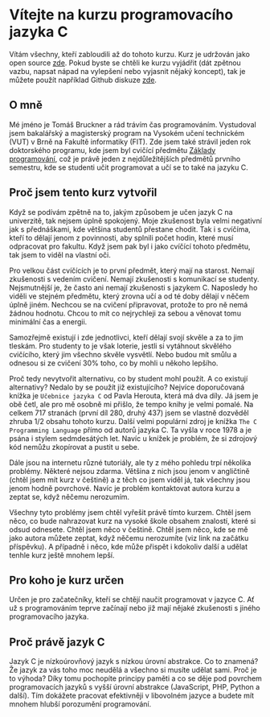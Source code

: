 # Vítejte na kurzu programovacího jazyka C
Vítám všechny, kteří zabloudili až do tohoto kurzu. Kurz je udržován jako open source [zde](https://github.com/tomasbruckner/c_lectures). Pokud byste se chtěli ke kurzu vyjádřit (dát zpětnou vazbu, napsat nápad na vylepšení nebo vyjasnit nějaký koncept), tak je můžete použít například Github diskuze [zde](https://github.com/tomasbruckner/c_lectures/discussions).



## O mně
Mé jméno je Tomáš Bruckner a rád trávím čas programováním. Vystudoval jsem bakalářský a magisterský program na Vysokém učení technickém (VUT) v Brně na Fakultě informatiky (FIT). Zde jsem také strávil jeden rok doktorského programu, kde jsem byl cvičící předmětu [Základy programování](https://www.fit.vut.cz/study/course/244899/.cs), což je právě jeden z nejdůležítějších předmětů prvního semestru, kde se studenti učit programovat a učí se to také na jazyku C.


## Proč jsem tento kurz vytvořil
Když se podívám zpětně na to, jakým způsobem je učen jazyk C na univerzitě, tak nejsem úplně spokojený. Moje zkušenost byla velmi negativní jak s přednáškami, kde většina studentů přestane chodit. Tak i s cvíčíma, kteří to dělají jenom z povinnosti, aby splnili počet hodin, které musí odpracovat pro fakultu. Když jsem pak byl i jako cvíčící tohoto předmětu, tak jsem to viděl na vlastní oči.

Pro velkou část cvíčících je to první předmět, který mají na starost. Nemají zkušenosti s vedením cvičení. Nemají zkušenosti s komunikací se studenty. Nejsmutnější je, že často ani nemají zkušenosti s jazykem C. Naposledy ho viděli ve stejném předmětu, který zrovna učí a od té doby dělají v něčem úplně jiném. Nechcou se na cvičení připravovat, protože to pro ně nemá žádnou hodnotu. Chcou to mít co nejrychleji za sebou a věnovat tomu minimální čas a energii.

Samozřejmě existují i zde jednotlivci, kteří dělají svojí skvěle a za to jim tleskám. Pro studenty to je však loterie, jestli si vytáhnout skvělého cvičícího, který jim všechno skvěle vysvětlí. Nebo budou mít smůlu a odnesou si ze cvičení 30% toho, co by mohli u někoho lepšího.

Proč tedy nevytvořit alternativu, co by student mohl použít. A co existují alternativy? Nedalo by se použít již existujícího? Nejvíce doporučovaná knížka je `Učebnice jazyka C` od Pavla Herouta, která má dva díly. Já jsem je obě četl, ale pro mě osobně mi přišlo, že tempo knihy je velmi pomalé. Na celkem 717 stranách (první díl 280, druhý 437) jsem se vlastně dozvěděl zhruba 1/2 obsahu tohoto kurzu. Další velmi populární zdroj je knížka `The C Programming Language` přímo od autorů jazyka C. Ta vyšla v roce 1978 a je psána i stylem sedmdesátých let. Navíc u knížek je problém, že si zdrojový kód nemůžu zkopírovat a pustit u sebe.

Dále jsou na internetu různé tutoriály, ale ty z mého pohledu trpí několika problémy. Některé nejsou zdarma. Většina z nich jsou jenom v angličtině (chtěl jsem mít kurz v češtině) a z těch co jsem viděl já, tak všechny jsou jenom hodně povrchové. Navíc je problém kontaktovat autora kurzu a zeptat se, když něčemu nerozumím.

Všechny tyto problémy jsem chtěl vyřešit právě tímto kurzem. Chtěl jsem něco, co bude nahrazovat kurz na vysoké škole obsahem znalostí, které si odsud odnesete. Chtěl jsem něco v češtině. Chtěl jsem něco, kde se mě jako autora můžete zeptat, když něčemu nerozumíte (viz link na začátku příspěvku). A případně i něco, kde může přispět i kdokoliv další a udělat tenhle kurz ještě mnohem lepší.

## Pro koho je kurz určen
Určen je pro začatečníky, kteří se chtějí naučit programovat v jazyce C. Ať už s programováním teprve začínají nebo již mají nějaké zkušenosti s jiného programovacího jazyka.

## Proč právě jazyk C
Jazyk C je nízkoúrovňový jazyk s nízkou úrovní abstrakce. Co to znamená? Že jazyk za vás toho moc neudělá a všechno si musíte udělat sami. Proč je to výhoda? Díky tomu pochopíte principy paměti a co se děje pod povrchem programovacích jazyků s vyšší úrovní abstrakce (JavaScript, PHP, Python a další). Tím dokážete pracovat efektivněji v libovolném jazyce a budete mít mnohem hlubší porozumění programování.


